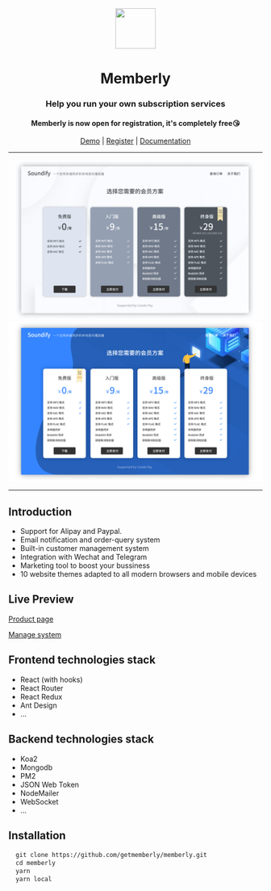 <div align="center">
<img src="https://i.loli.net/2020/03/27/xdEUXeo6QDMWa2O.png" width="80px" height="80px"/>
</div>
  <h1 align="center">
    Memberly
  </h1>
  <h3 align="center">
    Help you run your own subscription services
  </h3>
  <h4 align="center">
    Memberly is now open for registration, it's completely free😘 
  </h4>
<div align="center">

[Demo](https://app.memberly.vip/#/product/60608503d5dc6641efdeb0f7) | [Register](https://app.memberly.vip/#/install) | [Documentation](https://www.notion.so/troyeguo/8872c44d7fda431e9aed67a6d6affaa3?v=4aa8d73d2d834ac8868f7b29e80fb0eb)

</div>

<hr>
<img src="./covers/theme1.png">
<img src="./covers/theme2.png">
<hr>

## Introduction

- Support for Alipay and Paypal.
- Email notification and order-query system
- Built-in customer management system
- Integration with Wechat and Telegram
- Marketing tool to boost your bussiness
- 10 website themes adapted to all modern browsers and mobile devices

## Live Preview

[Product page](https://app.memberly.vip/#/product/60608503d5dc6641efdeb0f7)

[Manage system](https://app.memberly.vip)

## Frontend technologies stack

- React (with hooks)
- React Router
- React Redux
- Ant Design
- ...

## Backend technologies stack

- Koa2
- Mongodb
- PM2
- JSON Web Token
- NodeMailer
- WebSocket
- ...

## Installation

```
  git clone https://github.com/getmemberly/memberly.git
  cd memberly
  yarn
  yarn local
```
